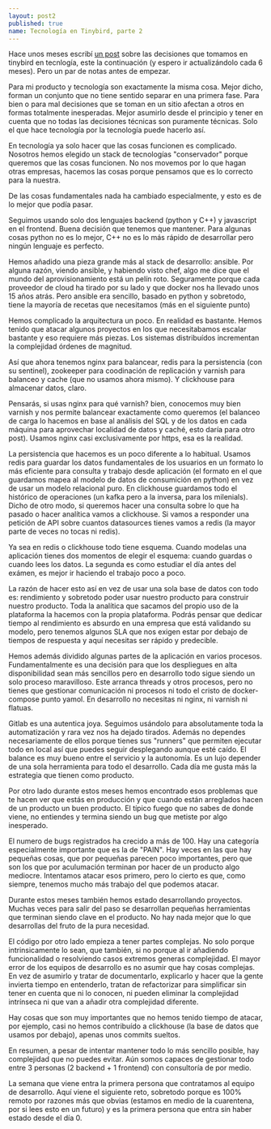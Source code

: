 ```yaml
---
layout: post2
published: true
name: Tecnología en Tinybird, parte 2
---
```


Hace unos meses escribí [un post](/2019/10/06/como-elegimos-la-tecnologia-tinybird.html) sobre las decisiones que tomamos en tinybird en tecnlogía, este la continuación (y espero ir actualizándolo cada 6 meses). Pero un par de notas antes de empezar.

Para mi producto y tecnología son exactamente la misma cosa. Mejor dicho, forman un conjunto que no tiene sentido separar en una primera fase. Para bien o para mal decisiones que se toman en un sitio afectan a otros en formas totalmente inesperadas. Mejor asumirlo desde el principio y tener en cuenta que no todas las decisiones técnicas son puramente técnicas. Solo el que hace tecnología por la tecnología puede hacerlo así.

En tecnología ya solo hacer que las cosas funcionen es complicado. Nosotros hemos elegido un stack de tecnologías "conservador" porque queremos que las cosas funcionen. No nos movemos por lo que hagan otras empresas, hacemos las cosas porque pensamos que es lo correcto para la nuestra.

De las cosas fundamentales nada ha cambiado especialmente, y esto es de lo mejor que podía pasar.

Seguimos usando solo dos lenguajes backend (python y C++) y javascript en el frontend. Buena decisión que tenemos que mantener. Para algunas cosas python no es lo mejor, C++ no es lo más rápido de desarrollar pero ningún lenguaje es perfecto.

Hemos añadido una pieza grande más al stack de desarrollo: ansible. Por alguna razón, viendo ansible, y habiendo visto chef, algo me dice que el mundo del aprovisionamiento está un pelín roto. Seguramente porque cada proveedor de cloud ha tirado por su lado y que docker nos ha llevado unos 15 años atrás. Pero ansible era sencillo, basado en python y sobretodo, tiene la mayoría de recetas que necesitamos (más en el siguiente punto)

Hemos complicado la arquitectura un poco. En realidad es bastante. Hemos tenido que atacar algunos proyectos en los que necesitabamos escalar bastante y eso requiere más piezas. Los sistemas distribuídos incrementan la complejidad órdenes de magnitud.

Así que ahora tenemos nginx para balancear, redis para la persistencia (con su sentinel), zookeeper para coodinación de replicación y varnish para balanceo y cache (que no usamos ahora mismo). Y clickhouse para almacenar datos, claro.

Pensarás, si usas nginx para qué varnish? bien, conocemos muy bien varnish y nos permite balancear exactamente como queremos (el balanceo de carga lo hacemos en base al análisis del SQL y de los datos en cada máquina para aprovechar localidad de datos y caché, esto daría para otro post). Usamos nginx casi exclusivamente por https, esa es la realidad.

La persistencia que hacemos es un poco diferente a lo habitual. Usamos redis para guardar los datos fundamentales de los usuarios en un formato lo más eficiente para consulta y trabajo desde aplicación (el formato en el que guardamos mapea al modelo de datos de consumición en python) en vez de usar un modelo relacional puro. En clickhouse guardamos todo el histórico de operaciones (un kafka pero a la inversa, para los milenials). Dicho de otro modo, si queremos hacer una consulta sobre lo que ha pasado o hacer analítica vamos a clickhouse. Si vamos a responder una petición de API sobre cuantos datasources tienes vamos a redis (la mayor parte de veces no tocas ni redis).

Ya sea en redis o clickhouse todo tiene esquema. Cuando modelas una aplicación tienes dos momentos de elegir el esquema: cuando guardas o cuando lees los datos. La segunda es como estudiar el día antes del exámen, es mejor ir haciendo el trabajo poco a poco.

La razón de hacer esto así en vez de usar una sola base de datos con todo es: rendimiento y sobretodo poder usar nuestro producto para construir nuestro producto. Toda la analítica que sacamos del propio uso de la plataforma la hacemos con la propia plataforma. Podrás pensar que dedicar tiempo al rendimiento es absurdo en una empresa que está validando su modelo, pero tenemos algunos SLA que nos exigen estar por debajo de tiempos de respuesta y aquí necesitas ser rápido y predecible.

Hemos además dividido algunas partes de la aplicación en varios procesos. Fundamentalmente es una decisión para que los despliegues en alta disponibilidad sean más sencillos pero en desarrollo todo sigue siendo un solo proceso maravilloso. Este arranca threads y otros procesos, pero no tienes que gestionar comunicación ni procesos ni todo el cristo de docker-compose punto yamol. En desarrollo no necesitas ni nginx, ni varnish ni flatuas.

Gitlab es una autentica joya. Seguimos usándolo para absolutamente toda la automatización y rara vez nos ha dejado tirados. Además no dependes necesariamente de ellos porque tienes sus "runners" que permiten ejecutar todo en local así que puedes seguir desplegando aunque esté caído. El balance es muy bueno entre el servicio y la autonomía. Es un lujo depender de una sola herramienta para todo el desarrollo. Cada día me gusta más la estrategia que tienen como producto.

Por otro lado durante estos meses hemos encontrado esos problemas que te hacen ver que estás en producción y que cuando están arreglados hacen de un producto un buen producto. El típico fuego que no sabes de donde viene, no entiendes y termina siendo un bug que metiste por algo inesperado.

El numero de bugs registrados ha crecido a más de 100. Hay una categoría especialmente importante que es la de "PAIN". Hay veces en las que hay pequeñas cosas, que por pequeñas parecen poco importantes, pero que son los que por aculumación terminan por hacer de un producto algo mediocre. Intentamos atacar esos primero, pero lo cierto es que, como siempre, tenemos mucho más trabajo del que podemos atacar.

Durante estos meses también hemos estado desarrollando proyectos. Muchas veces para salir del paso se desarrollan pequeñas herramientas que terminan siendo clave en el producto. No hay nada mejor que lo que desarrollas del fruto de la pura necesidad.

El código por otro lado empieza a tener partes complejas. No solo porque intrinsicamente lo sean, que también, si no porque al ir añadiendo funcionalidad o resolviendo casos extremos generas complejidad. El mayor error de los equipos de desarrollo es no asumir que hay cosas complejas. En vez de asumirlo y tratar de documentarlo, explicarlo y hacer que la gente invierta tiempo en entenderlo, tratan de refactorizar para simplificar sin tener en cuenta que ni lo conocen, ni pueden eliminar la complejidad intrínseca ni que van a añadir otra complejidad diferente.

Hay cosas que son muy importantes que no hemos tenido tiempo de atacar, por ejemplo, casi no hemos contribuído a clickhouse (la base de datos que usamos por debajo), apenas unos commits sueltos.

En resumen, a pesar de intentar mantener todo lo más sencillo posible, hay complejidad que no puedes evitar. Aún somos capaces de gestionar todo entre 3 personas (2 backend + 1 frontend) con consultoría de por medio.

La semana que viene entra la primera persona que contratamos al equipo de desarrollo. Aquí viene el siguiente reto, sobretodo porque es 100% remoto por razones más que obvias (estamos en medio de la cuarentena, por si lees esto en un futuro) y es la primera persona que entra sin haber estado desde el día 0.



